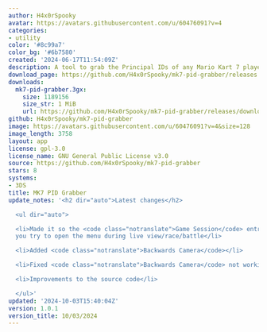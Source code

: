 ```yaml
---
author: H4x0rSpooky
avatar: https://avatars.githubusercontent.com/u/60476091?v=4
categories:
- utility
color: '#8c99a7'
color_bg: '#6b7580'
created: '2024-06-17T11:54:09Z'
description: A tool to grab the Principal IDs of any Mario Kart 7 player you encounter.
download_page: https://github.com/H4x0rSpooky/mk7-pid-grabber/releases
downloads:
  mk7-pid-grabber.3gx:
    size: 1189156
    size_str: 1 MiB
    url: https://github.com/H4x0rSpooky/mk7-pid-grabber/releases/download/1.0.1/mk7-pid-grabber.3gx
github: H4x0rSpooky/mk7-pid-grabber
image: https://avatars.githubusercontent.com/u/60476091?v=4&size=128
image_length: 3758
layout: app
license: gpl-3.0
license_name: GNU General Public License v3.0
source: https://github.com/H4x0rSpooky/mk7-pid-grabber
stars: 8
systems:
- 3DS
title: MK7 PID Grabber
update_notes: '<h2 dir="auto">Latest changes</h2>

  <ul dir="auto">

  <li>Made it so the <code class="notranslate">Game Session</code> entry opens when
  you try to open the menu during live view/race/battle</li>

  <li>Added <code class="notranslate">Backwards Camera</code></li>

  <li>Fixed <code class="notranslate">Backwards Camera</code> not working during glider/underwater</li>

  <li>Improvements to the source code</li>

  </ul>'
updated: '2024-10-03T15:40:04Z'
version: 1.0.1
version_title: 10/03/2024
---
```

